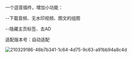 一个逗音插件，增加小功能：

--下载音频、无水印视频、图文的组图

--隐藏主页标签、去AD

适配版本号：自动适配


![210329186-46b7b341-1c64-4d75-9c63-a91bb94a8c4d](https://user-images.githubusercontent.com/1235777/210524199-c8149a9a-a8b2-4adc-94b5-691a3c837a47.png)

